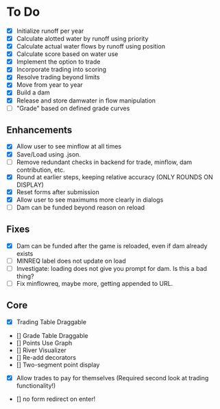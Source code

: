 # To Do

- [X] Initialize runoff per year
- [X] Calculate alotted water by runoff using priority
- [X] Calculate actual water flows by runoff using position
- [X] Calculate score based on water use
- [X] Implement the option to trade
- [X] Incorporate trading into scoring
- [X] Resolve trading beyond limits
- [X] Move from year to year
- [X] Build a dam
- [X] Release and store damwater in flow manipulation
- [ ] "Grade" based on defined grade curves

## Enhancements

- [X] Allow user to see minflow at all times
- [X] Save/Load using .json.
- [ ] Remove redundant checks in backend for trade, minflow, dam contribution, etc.
- [X] Round at earlier steps, keeping relative accuracy (ONLY ROUNDS ON DISPLAY)
- [X] Reset forms after submission
- [X] Allow user to see maximums more clearly in dialogs
- [ ] Dam can be funded beyond reason on reload

## Fixes

- [X] Dam can be funded after the game is reloaded, even if dam already exists
- [ ] MINREQ label does not update on load
- [ ] Investigate: loading does not give you prompt for dam. Is this a bad thing?
- [ ] Fix minflowreq, maybe more, getting appended to URL.

## Core

- [X] Trading Table Draggable
- [] Grade Table Draggable
- [] Points Use Graph
- [] River Visualizer
- [] Re-add decorators
- [] Two-segment point display  
- [X] Allow trades to pay for themselves (Required second look at trading functionality!)
- [] no form redirect on enter!

